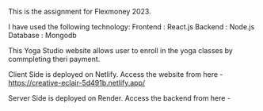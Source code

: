 This is the assignment for Flexmoney 2023.

I have used the following technology:
Frontend : React.js
Backend : Node.js
Database : Mongodb

This Yoga Studio website allows user to enroll in the yoga classes by commpleting theri payment.

Client Side is deployed on Netlify. Access the website from here -
https://creative-eclair-5d491b.netlify.app/

Server Side is deployed on Render. Access the backend from here -  
